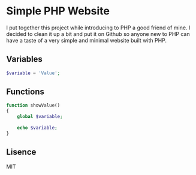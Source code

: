 # Simple PHP Website

I put together this project while introducing to PHP a good friend of mine. I decided to clean it up a bit and put it on Github so anyone new to PHP can have a taste of a very simple and minimal website built with PHP.

## Variables

```php
$variable = 'Value';
```

## Functions

```php
function showValue()
{
    global $variable;
    
    echo $variable;
}
```

## Lisence

MIT
